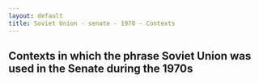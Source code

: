 ```yaml
---
layout: default
title: Soviet Union - senate - 1970 - Contexts
---
```

## Contexts in which the phrase **Soviet Union** was used in the Senate during the 1970s

